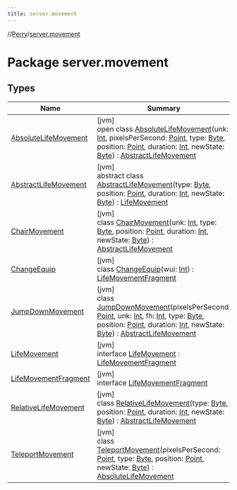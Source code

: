 ```yaml
---
title: server.movement
---
```

//[Perry](../../index.html)/[server.movement](index.html)



# Package server.movement



## Types


| Name | Summary |
|---|---|
| [AbsoluteLifeMovement](-absolute-life-movement/index.html) | [jvm]<br>open class [AbsoluteLifeMovement](-absolute-life-movement/index.html)(unk: [Int](https://kotlinlang.org/api/latest/jvm/stdlib/kotlin/-int/index.html), pixelsPerSecond: [Point](https://docs.oracle.com/javase/8/docs/api/java/awt/Point.html), type: [Byte](https://kotlinlang.org/api/latest/jvm/stdlib/kotlin/-byte/index.html), position: [Point](https://docs.oracle.com/javase/8/docs/api/java/awt/Point.html), duration: [Int](https://kotlinlang.org/api/latest/jvm/stdlib/kotlin/-int/index.html), newState: [Byte](https://kotlinlang.org/api/latest/jvm/stdlib/kotlin/-byte/index.html)) : [AbstractLifeMovement](-abstract-life-movement/index.html) |
| [AbstractLifeMovement](-abstract-life-movement/index.html) | [jvm]<br>abstract class [AbstractLifeMovement](-abstract-life-movement/index.html)(type: [Byte](https://kotlinlang.org/api/latest/jvm/stdlib/kotlin/-byte/index.html), position: [Point](https://docs.oracle.com/javase/8/docs/api/java/awt/Point.html), duration: [Int](https://kotlinlang.org/api/latest/jvm/stdlib/kotlin/-int/index.html), newState: [Byte](https://kotlinlang.org/api/latest/jvm/stdlib/kotlin/-byte/index.html)) : [LifeMovement](-life-movement/index.html) |
| [ChairMovement](-chair-movement/index.html) | [jvm]<br>class [ChairMovement](-chair-movement/index.html)(unk: [Int](https://kotlinlang.org/api/latest/jvm/stdlib/kotlin/-int/index.html), type: [Byte](https://kotlinlang.org/api/latest/jvm/stdlib/kotlin/-byte/index.html), position: [Point](https://docs.oracle.com/javase/8/docs/api/java/awt/Point.html), duration: [Int](https://kotlinlang.org/api/latest/jvm/stdlib/kotlin/-int/index.html), newState: [Byte](https://kotlinlang.org/api/latest/jvm/stdlib/kotlin/-byte/index.html)) : [AbstractLifeMovement](-abstract-life-movement/index.html) |
| [ChangeEquip](-change-equip/index.html) | [jvm]<br>class [ChangeEquip](-change-equip/index.html)(wui: [Int](https://kotlinlang.org/api/latest/jvm/stdlib/kotlin/-int/index.html)) : [LifeMovementFragment](-life-movement-fragment/index.html) |
| [JumpDownMovement](-jump-down-movement/index.html) | [jvm]<br>class [JumpDownMovement](-jump-down-movement/index.html)(pixelsPerSecond: [Point](https://docs.oracle.com/javase/8/docs/api/java/awt/Point.html), unk: [Int](https://kotlinlang.org/api/latest/jvm/stdlib/kotlin/-int/index.html), fh: [Int](https://kotlinlang.org/api/latest/jvm/stdlib/kotlin/-int/index.html), type: [Byte](https://kotlinlang.org/api/latest/jvm/stdlib/kotlin/-byte/index.html), position: [Point](https://docs.oracle.com/javase/8/docs/api/java/awt/Point.html), duration: [Int](https://kotlinlang.org/api/latest/jvm/stdlib/kotlin/-int/index.html), newState: [Byte](https://kotlinlang.org/api/latest/jvm/stdlib/kotlin/-byte/index.html)) : [AbstractLifeMovement](-abstract-life-movement/index.html) |
| [LifeMovement](-life-movement/index.html) | [jvm]<br>interface [LifeMovement](-life-movement/index.html) : [LifeMovementFragment](-life-movement-fragment/index.html) |
| [LifeMovementFragment](-life-movement-fragment/index.html) | [jvm]<br>interface [LifeMovementFragment](-life-movement-fragment/index.html) |
| [RelativeLifeMovement](-relative-life-movement/index.html) | [jvm]<br>class [RelativeLifeMovement](-relative-life-movement/index.html)(type: [Byte](https://kotlinlang.org/api/latest/jvm/stdlib/kotlin/-byte/index.html), position: [Point](https://docs.oracle.com/javase/8/docs/api/java/awt/Point.html), duration: [Int](https://kotlinlang.org/api/latest/jvm/stdlib/kotlin/-int/index.html), newState: [Byte](https://kotlinlang.org/api/latest/jvm/stdlib/kotlin/-byte/index.html)) : [AbstractLifeMovement](-abstract-life-movement/index.html) |
| [TeleportMovement](-teleport-movement/index.html) | [jvm]<br>class [TeleportMovement](-teleport-movement/index.html)(pixelsPerSecond: [Point](https://docs.oracle.com/javase/8/docs/api/java/awt/Point.html), type: [Byte](https://kotlinlang.org/api/latest/jvm/stdlib/kotlin/-byte/index.html), position: [Point](https://docs.oracle.com/javase/8/docs/api/java/awt/Point.html), newState: [Byte](https://kotlinlang.org/api/latest/jvm/stdlib/kotlin/-byte/index.html)) : [AbsoluteLifeMovement](-absolute-life-movement/index.html) |

